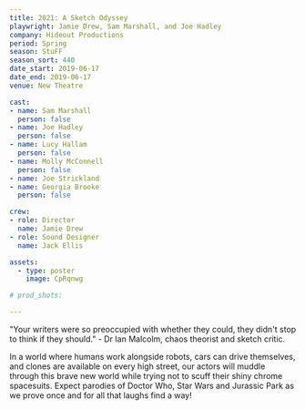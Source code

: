 ```yaml
---
title: 2021: A Sketch Odyssey
playwright: Jamie Drew, Sam Marshall, and Joe Hadley
company: Hideout Productions
period: Spring
season: StuFF
season_sort: 440
date_start: 2019-06-17
date_end: 2019-06-17
venue: New Theatre

cast:
- name: Sam Marshall
  person: false
- name: Joe Hadley
  person: false
- name: Lucy Hallam
  person: false
- name: Molly McConnell
  person: false
- name: Joe Strickland
- name: Georgia Brooke
  person: false

crew:
- role: Director
  name: Jamie Drew
- role: Sound Designer
  name: Jack Ellis

assets:
  - type: poster
    image: CpRqnwg

# prod_shots:

---
```


"Your writers were so preoccupied with whether they could, they didn't stop to think if they should." - Dr Ian Malcolm, chaos theorist and sketch critic.

In a world where humans work alongside robots, cars can drive themselves, and clones are available on every high street, our actors will muddle through this brave new world while trying not to scuff their shiny chrome spacesuits. Expect parodies of Doctor Who, Star Wars and Jurassic Park as we prove once and for all that laughs find a way!


